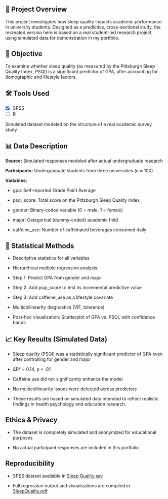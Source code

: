 ## 📌 Project Overview
This project investigates how sleep quality impacts academic performance in university students. Designed as a predictive, cross-sectional study, the recreated version here is based on a real student-led research project, using simulated data for demonstration in my portfolio.

## 🎯 Objective
To examine whether sleep quality (as measured by the Pittsburgh Sleep Quality Index, PSQI) is a significant predictor of GPA, after accounting for demographic and lifestyle factors.

## 🛠 Tools Used
- [x] SPSS  
- [ ] R 

Simulated dataset modeled on the structure of a real academic survey study

## 📊 Data Description
**Source:** Simulated responses modeled after actual undergraduate research

**Participants:** Undergraduate students from three universities (n ≈ 100)

**Variables:**

- gpa: Self-reported Grade Point Average

- psqi_score: Total score on the Pittsburgh Sleep Quality Index

- gender: Binary-coded variable (0 = male, 1 = female)

- major: Categorical (dummy-coded) academic field

- caffeine_use: Number of caffeinated beverages consumed daily

## 📐 Statistical Methods
- Descriptive statistics for all variables

- Hierarchical multiple regression analysis:

- Step 1: Predict GPA from gender and major

- Step 2: Add psqi_score to test its incremental predictive value

- Step 3: Add caffeine_use as a lifestyle covariate

- Multicollinearity diagnostics (VIF, tolerance)

- Post-hoc visualization: Scatterplot of GPA vs. PSQI, with confidence bands

## 📈 Key Results (Simulated Data)
- Sleep quality (PSQI) was a statistically significant predictor of GPA even after controlling for gender and major

- ΔR² = 0.14, p < .01

- Caffeine use did not significantly enhance the model

- No multicollinearity issues were detected across predictors

- These results are based on simulated data intended to reflect realistic findings in health psychology and education research.

##  Ethics & Privacy
- The dataset is completely simulated and anonymized for educational purposes

- No actual participant responses are included in this portfolio

##  Reproducibility
- SPSS dataset available in [Sleep Quality.sav](https://github.com/RoniF-pixel/Student-Projects-Portfolio/blob/main/Sleep%20Quality%20and%20Academic%20Performance/Sleep%20Quality.sav)

- Full regression output and visualizations are compiled in [SleepQuality.pdf](https://github.com/RoniF-pixel/Student-Projects-Portfolio/blob/main/Sleep%20Quality%20and%20Academic%20Performance/SleepQuality.pdf)


